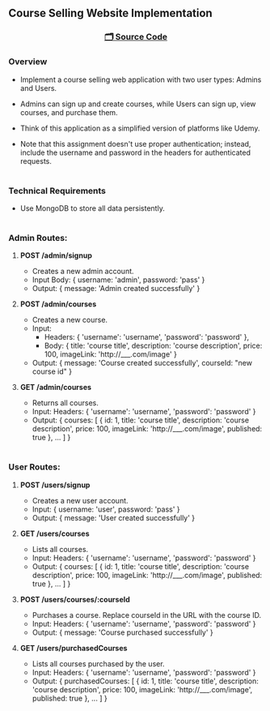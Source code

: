 ## Course Selling Website Implementation

<h3 align="center">

[🗂️ Source Code](../03-mongo/)

<h3>

### Overview

- Implement a course selling web application with two user types: Admins and Users.

- Admins can sign up and create courses, while Users can sign up, view courses, and purchase them.
- Think of this application as a simplified version of platforms like Udemy.
- Note that this assignment doesn't use proper authentication; instead, include the username and password in the headers for authenticated requests.
  <br><br>

### Technical Requirements

- Use MongoDB to store all data persistently.
  <br><br>

### Admin Routes:

1. **POST /admin/signup**

   - Creates a new admin account.
   - Input Body: { username: 'admin', password: 'pass' }
   - Output: { message: 'Admin created successfully' }

2. **POST /admin/courses**

   - Creates a new course.
   - Input:
     - Headers: { 'username': 'username', 'password': 'password' },
     - Body: { title: 'course title', description: 'course description', price: 100, imageLink: 'http://\_\_\_.com/image' }
   - Output: { message: 'Course created successfully', courseId: "new course id" }

3. **GET /admin/courses**
   - Returns all courses.
   - Input: Headers: { 'username': 'username', 'password': 'password' }
   - Output: { courses: [ { id: 1, title: 'course title', description: 'course description', price: 100, imageLink: 'http://___.com/image', published: true }, ... ] }
     <br><br>

### User Routes:

1. **POST /users/signup**

   - Creates a new user account.
   - Input: { username: 'user', password: 'pass' }
   - Output: { message: 'User created successfully' }

2. **GET /users/courses**

   - Lists all courses.
   - Input: Headers: { 'username': 'username', 'password': 'password' }
   - Output: { courses: [ { id: 1, title: 'course title', description: 'course description', price: 100, imageLink: 'http://___.com/image', published: true }, ... ] }

3. **POST /users/courses/:courseId**

   - Purchases a course. Replace courseId in the URL with the course ID.
   - Input: Headers: { 'username': 'username', 'password': 'password' }
   - Output: { message: 'Course purchased successfully' }

4. **GET /users/purchasedCourses**
   - Lists all courses purchased by the user.
   - Input: Headers: { 'username': 'username', 'password': 'password' }
   - Output: { purchasedCourses: [ { id: 1, title: 'course title', description: 'course description', price: 100, imageLink: 'http://___.com/image', published: true }, ... ] }
